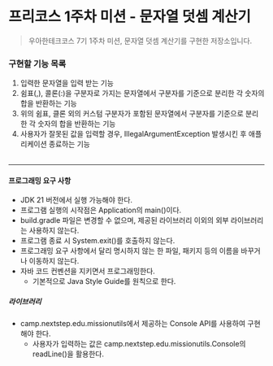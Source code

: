# 프리코스 1주차 미션 - 문자열 덧셈 계산기

> 우아한테크코스 7기 1주차 미션, 문자열 덧셈 계산기를 구현한 저장소입니다.

### 구현할 기능 목록
1. 입력한 문자열을 입력 받는 기능
2. 쉼표(,), 콜론(:)을 구분자로 가지는 문자열에서 구분자를 기준으로 분리한 각 숫자의 합을 반환하는 기능
3. 위의 쉼표, 클론 외의 커스텀 구분자가 포함된 문자열에서 구분자를 기준으로 분리한 각 숫자의 합을 반환하는 기능
4. 사용자가 잘못된 값을 입력할 경우, IllegalArgumentException 발생시킨 후 애플리케이션 종료하는 기능
<br/><br/>

***
#### 프로그래밍 요구 사항
- JDK 21 버전에서 실행 가능해야 한다.
- 프로그램 실행의 시작점은 Application의 main()이다.
- build.gradle 파일은 변경할 수 없으며, 제공된 라이브러리 이외의 외부 라이브러리는 사용하지 않는다.
- 프로그램 종료 시 System.exit()를 호출하지 않는다.
- 프로그래밍 요구 사항에서 달리 명시하지 않는 한 파일, 패키지 등의 이름을 바꾸거나 이동하지 않는다.
- 자바 코드 컨벤션을 지키면서 프로그래밍한다.
  - 기본적으로 Java Style Guide를 원칙으로 한다.
##### 라이브러리
- camp.nextstep.edu.missionutils에서 제공하는 Console API를 사용하여 구현해야 한다.
  - 사용자가 입력하는 값은 camp.nextstep.edu.missionutils.Console의 readLine()을 활용한다.
